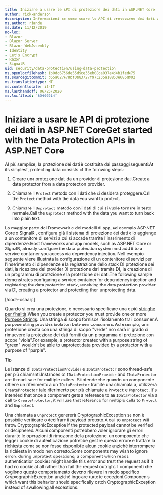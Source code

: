 ```yaml
---
title: Iniziare a usare le API di protezione dei dati in ASP.NET Core
author: rick-anderson
description: Informazioni su come usare le API di protezione dei dati ASP.NET Core per la protezione e la rimozione della protezione dei dati in un'app.
ms.author: riande
ms.date: 11/12/2019
no-loc:
- Blazor
- Blazor Server
- Blazor WebAssembly
- Identity
- Let's Encrypt
- Razor
- SignalR
uid: security/data-protection/using-data-protection
ms.openlocfilehash: 1b0dc6756de55d9ce35eb08ca037e4d4b1fede75
ms.sourcegitcommit: d65a027e78bf0b83727f975235a18863e685d902
ms.translationtype: MT
ms.contentlocale: it-IT
ms.lasthandoff: 06/26/2020
ms.locfileid: "85405614"
---
```

# <a name="get-started-with-the-data-protection-apis-in-aspnet-core"></a><span data-ttu-id="2c0d4-103">Iniziare a usare le API di protezione dei dati in ASP.NET Core</span><span class="sxs-lookup"><span data-stu-id="2c0d4-103">Get started with the Data Protection APIs in ASP.NET Core</span></span>

<a name="security-data-protection-getting-started"></a>

<span data-ttu-id="2c0d4-104">Al più semplice, la protezione dei dati è costituita dai passaggi seguenti:</span><span class="sxs-lookup"><span data-stu-id="2c0d4-104">At its simplest, protecting data consists of the following steps:</span></span>

1. <span data-ttu-id="2c0d4-105">Creare una protezione dati da un provider di protezione dati.</span><span class="sxs-lookup"><span data-stu-id="2c0d4-105">Create a data protector from a data protection provider.</span></span>

2. <span data-ttu-id="2c0d4-106">Chiamare il `Protect` metodo con i dati che si desidera proteggere.</span><span class="sxs-lookup"><span data-stu-id="2c0d4-106">Call the `Protect` method with the data you want to protect.</span></span>

3. <span data-ttu-id="2c0d4-107">Chiamare il `Unprotect` metodo con i dati di cui si vuole tornare in testo normale.</span><span class="sxs-lookup"><span data-stu-id="2c0d4-107">Call the `Unprotect` method with the data you want to turn back into plain text.</span></span>

<span data-ttu-id="2c0d4-108">La maggior parte dei Framework e dei modelli di app, ad esempio ASP.NET Core o SignalR , configura già il sistema di protezione dei dati e lo aggiunge a un contenitore di servizi a cui si accede tramite l'inserimento di dipendenze.</span><span class="sxs-lookup"><span data-stu-id="2c0d4-108">Most frameworks and app models, such as ASP.NET Core or SignalR, already configure the data protection system and add it to a service container you access via dependency injection.</span></span> <span data-ttu-id="2c0d4-109">Nell'esempio seguente viene illustrata la configurazione di un contenitore di servizi per l'inserimento di dipendenze e la registrazione dello stack DI protezione dei dati, la ricezione del provider DI protezione dati tramite DI, la creazione di un programma di protezione e la protezione dei dati.</span><span class="sxs-lookup"><span data-stu-id="2c0d4-109">The following sample demonstrates configuring a service container for dependency injection and registering the data protection stack, receiving the data protection provider via DI, creating a protector and protecting then unprotecting data.</span></span>

[!code-csharp[](../../security/data-protection/using-data-protection/samples/protectunprotect.cs?highlight=26,34,35,36,37,38,39,40)]

<span data-ttu-id="2c0d4-110">Quando si crea una protezione, è necessario specificare una o più [stringhe per finalità](xref:security/data-protection/consumer-apis/purpose-strings).</span><span class="sxs-lookup"><span data-stu-id="2c0d4-110">When you create a protector you must provide one or more [Purpose Strings](xref:security/data-protection/consumer-apis/purpose-strings).</span></span> <span data-ttu-id="2c0d4-111">Una stringa di scopo fornisce l'isolamento tra i consumer.</span><span class="sxs-lookup"><span data-stu-id="2c0d4-111">A purpose string provides isolation between consumers.</span></span> <span data-ttu-id="2c0d4-112">Ad esempio, una protezione creata con una stringa di scopo "verde" non sarà in grado di rimuovere la protezione dei dati forniti da un programma di protezione con scopo "viola".</span><span class="sxs-lookup"><span data-stu-id="2c0d4-112">For example, a protector created with a purpose string of "green" wouldn't be able to unprotect data provided by a protector with a purpose of "purple".</span></span>

>[!TIP]
> <span data-ttu-id="2c0d4-113">Le istanze di `IDataProtectionProvider` e `IDataProtector` sono thread-safe per più chiamanti.</span><span class="sxs-lookup"><span data-stu-id="2c0d4-113">Instances of `IDataProtectionProvider` and `IDataProtector` are thread-safe for multiple callers.</span></span> <span data-ttu-id="2c0d4-114">Si intende che quando un componente ottiene un riferimento a un `IDataProtector` tramite una chiamata a, utilizzerà `CreateProtector` tale riferimento per più chiamate a `Protect` e `Unprotect` .</span><span class="sxs-lookup"><span data-stu-id="2c0d4-114">It's intended that once a component gets a reference to an `IDataProtector` via a call to `CreateProtector`, it will use that reference for multiple calls to `Protect` and `Unprotect`.</span></span>
>
><span data-ttu-id="2c0d4-115">Una chiamata a `Unprotect` genererà CryptographicException se non è possibile verificare o decifrare il payload protetto.</span><span class="sxs-lookup"><span data-stu-id="2c0d4-115">A call to `Unprotect` will throw CryptographicException if the protected payload cannot be verified or deciphered.</span></span> <span data-ttu-id="2c0d4-116">Alcuni componenti potrebbero voler ignorare gli errori durante le operazioni di rimozione della protezione. un componente che legge i cookie di autenticazione potrebbe gestire questo errore e trattare la richiesta come se non fosse disponibile alcun cookie anziché interrompere la richiesta in modo non corretto.</span><span class="sxs-lookup"><span data-stu-id="2c0d4-116">Some components may wish to ignore errors during unprotect operations; a component which reads authentication cookies might handle this error and treat the request as if it had no cookie at all rather than fail the request outright.</span></span> <span data-ttu-id="2c0d4-117">I componenti che vogliono questo comportamento devono rilevare in modo specifico CryptographicException anziché ingoiare tutte le eccezioni.</span><span class="sxs-lookup"><span data-stu-id="2c0d4-117">Components which want this behavior should specifically catch CryptographicException instead of swallowing all exceptions.</span></span>
